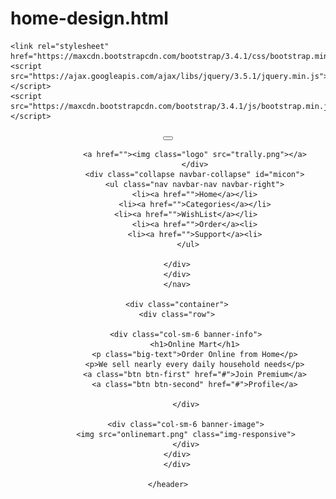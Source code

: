 # home-design.html
<html>
<head>
    <title>Online Mart</title>
    <link rel="stylesheet" type="text/css" href="style.css">
    
    <link rel="stylesheet" href="https://maxcdn.bootstrapcdn.com/bootstrap/3.4.1/css/bootstrap.min.css">
    <script src="https://ajax.googleapis.com/ajax/libs/jquery/3.5.1/jquery.min.js"></script>
    <script     src="https://maxcdn.bootstrapcdn.com/bootstrap/3.4.1/js/bootstrap.min.js">   </script>
    
</head>
<body>
    <header class="header">
    <nav class="navbar navbar-style">
        <div class="container">
            <div class="navbar-header">
                <button type="button" class="navbar-toggle" data-toggle="collapse" data-target="#micon">
                <span class="icon-bar"></span>
                <span class="icon-bar"></span>
                <span class="icon-bar"></span>
                </button>
                    
                <a href=""><img class="logo" src="trally.png"></a>
                </div>
                <div class="collapse navbar-collapse" id="micon">
                <ul class="nav navbar-nav navbar-right">
                <li><a href="">Home</a></li>
                <li><a href="">Categories</a></li>
                <li><a href="">WishList</a></li>    
                <li><a href="">Order</a><li>
                <li><a href="">Support</a><li>
                </ul>   

        </div>
        </div>
        </nav>
        
        <div class="container">
        <div class="row">
            
            <div class="col-sm-6 banner-info">
                <h1>Online Mart</h1>
                <p class="big-text">Order Online from Home</p>
                <p>We sell nearly every daily household needs</p>
                <a class="btn btn-first" href="#">Join Premium</a>
                <a class="btn btn-second" href="#">Profile</a>
            
            </div>
            
            <div class="col-sm-6 banner-image">
            <img src="onlinemart.png" class="img-responsive">
            </div>
        </div>
        </div>
        
    </header>


            
</body>
</html>
